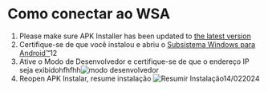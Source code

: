 # Como conectar ao WSA
1. Please make sure APK Installer has been updated to [the latest version](https://www.microsoft.com/store/productId/9P2JFQ43FPPG "APK Installer")
2. Certifique-se de que você instalou e abriu o [Subsistema Windows para Android™](https://www.microsoft.com/store/productId/9P3395VX91NR)12
3. Ative o Modo de Desenvolvedor e certifique-se de que o endereço IP seja exibidohfhfhh![modo desenvolvedor](https://raw.githubusercontent.com/Paving-Base/APK-Installer/screenshots/Documents/Tutorials/How%20To%20Connect%20WSA/Images/Snipaste_2022-10-02_19-02-09.png)
4. Reopen APK Instalar, resume instalação ![Resumir Instalação14/022024](https://raw.githubusercontent.com/Paving-Base/APK-Installer/screenshots/Documents/Tutorials/How%20To%20Connect%20WSA/Images/Snipaste_2022-10-02_17-34-04.png)
